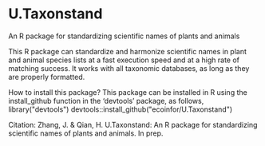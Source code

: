 # U.Taxonstand
An R package for standardizing scientific names of plants and animals

This R package can standardize and harmonize scientific names in plant and animal species lists at a fast execution speed and at a high rate of matching success. It works with all taxonomic databases, as long as they are properly formatted. 

How to install this package? This package can be installed in R using the install_github function in the ‘devtools’ package, as follows,
library("devtools")
devtools::install_github("ecoinfor/U.Taxonstand")

Citation:
Zhang, J. & Qian, H. U.Taxonstand: An R package for standardizing scientific names of plants and animals. In prep.